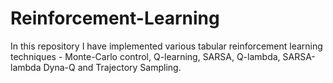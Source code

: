 # Reinforcement-Learning

In this repository I have implemented various tabular reinforcement learning techniques - Monte-Carlo control, Q-learning, SARSA, Q-lambda, SARSA-lambda Dyna-Q and Trajectory Sampling.
